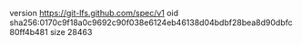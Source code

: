 version https://git-lfs.github.com/spec/v1
oid sha256:0170c9f18a0c9692c90f038e6124eb46138d04bdbf28bea8d90dbfc80ff4b481
size 28463
